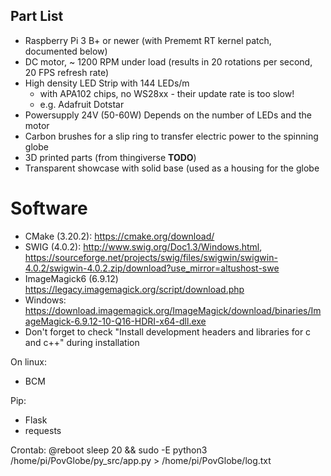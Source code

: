 
## Part List
- Raspberry Pi 3 B+ or newer (with Prememt RT kernel patch, documented below)
- DC motor, ~ 1200 RPM under load (results in 20 rotations per second, 20 FPS refresh rate)
- High density LED Strip with 144 LEDs/m
  - with APA102 chips, no WS28xx - their update rate is too slow!
  - e.g. Adafruit Dotstar
- Powersupply 24V (50-60W) Depends on the number of LEDs and the motor
- Carbon brushes for a slip ring to transfer electric power to the spinning globe
- 3D printed parts (from thingiverse **TODO**)
- Transparent showcase with solid base (used as a housing for the globe




# Software
- CMake (3.20.2): https://cmake.org/download/
- SWIG (4.0.2): http://www.swig.org/Doc1.3/Windows.html, https://sourceforge.net/projects/swig/files/swigwin/swigwin-4.0.2/swigwin-4.0.2.zip/download?use_mirror=altushost-swe
- ImageMagick6 (6.9.12) https://legacy.imagemagick.org/script/download.php
 - Windows: https://download.imagemagick.org/ImageMagick/download/binaries/ImageMagick-6.9.12-10-Q16-HDRI-x64-dll.exe 
 - Don't forget to check "Install development headers and libraries for c and c++" during installation

On linux:
- BCM

Pip: 
- Flask
- requests



Crontab:
@reboot sleep 20 && sudo -E python3 /home/pi/PovGlobe/py_src/app.py > /home/pi/PovGlobe/log.txt